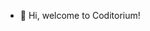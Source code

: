 - 👋 Hi, welcome to Coditorium!
<!---
- 👀 I’m interested in ...
- 🌱 I’m currently learning ...
- 💞️ I’m looking to collaborate on ...
- 📫 How to reach me ...


theCoditorium/theCoditorium is a ✨ special ✨ repository because its `README.md` (this file) appears on your GitHub profile.
You can click the Preview link to take a look at your changes.
--->
